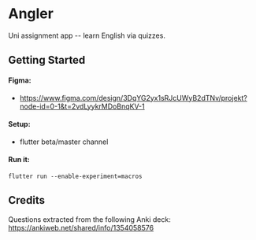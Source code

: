 # Angler

Uni assignment app -- learn English via quizzes.

## Getting Started

#### Figma:
* https://www.figma.com/design/3DqYG2yx1sRJcUWyB2dTNv/projekt?node-id=0-1&t=2vdLyykrMDoBnqKV-1

#### Setup:
* flutter beta/master channel

#### Run it:
```
flutter run --enable-experiment=macros
```

## Credits

Questions extracted from the following Anki deck: https://ankiweb.net/shared/info/1354058576
